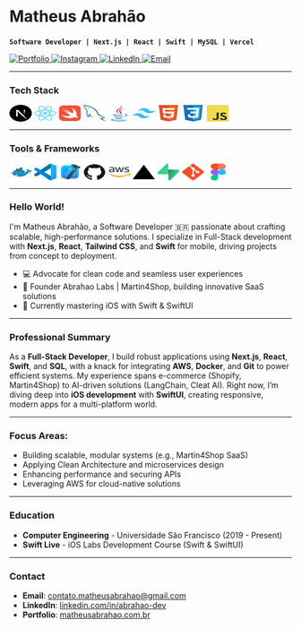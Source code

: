# Matheus Abrahão

**`Software Developer | Next.js | React | Swift | MySQL | Vercel`**

<p>
  <a href="http://matheusabrahao.com.br">
    <img src="https://img.shields.io/badge/Portfolio-%230071A2.svg?&style=flat-square&logo=internet-explorer&logoColor=white&color=071A2C" alt="Portfolio">
  </a>
  <a href="https://www.instagram.com/abrahao.dev">
    <img src="https://img.shields.io/badge/Instagram-%23E4405F.svg?&style=flat-square&logo=instagram&logoColor=white&color=071A2C" alt="Instagram">
  </a>
  <a href="https://www.linkedin.com/in/abrahao-dev">
    <img src="https://img.shields.io/badge/LinkedIn-%230071A2.svg?&style=flat-square&logo=linkedin&logoColor=white&color=071A2C" alt="LinkedIn">
  </a>
  <a href="mailto:contato.matheusabrahao@gmail.com">
    <img src="https://img.shields.io/badge/Email-D14836?style=flat-square&logo=gmail&logoColor=white&color=071A2C" alt="Email">
  </a>
</p>

---

### Tech Stack
<a href="https://nextjs.org"><img align="center" alt="Next.js" height="30" width="40" src="https://raw.githubusercontent.com/devicons/devicon/master/icons/nextjs/nextjs-original.svg"></a>
<a href="https://reactjs.org"><img align="center" alt="React" height="30" width="40" src="https://raw.githubusercontent.com/devicons/devicon/master/icons/react/react-original.svg"></a>
<a href="https://swift.org"><img align="center" alt="Swift" height="30" width="40" src="https://raw.githubusercontent.com/devicons/devicon/master/icons/swift/swift-original.svg"></a>
<a href="https://www.mysql.com"><img align="center" alt="MySQL" height="30" width="40" src="https://raw.githubusercontent.com/devicons/devicon/master/icons/mysql/mysql-original.svg"></a>
<a href="https://www.java.com"><img align="center" alt="Java" height="30" width="40" src="https://raw.githubusercontent.com/devicons/devicon/master/icons/java/java-original.svg"></a>
<a href="https://tailwindcss.com"><img align="center" alt="Tailwind CSS" height="30" width="40" src="https://raw.githubusercontent.com/devicons/devicon/master/icons/tailwindcss/tailwindcss-original.svg"></a>
<a href="https://www.w3.org/html"><img align="center" alt="HTML" height="30" width="40" src="https://raw.githubusercontent.com/devicons/devicon/master/icons/html5/html5-original.svg"></a>
<a href="https://www.w3.org/Style/CSS"><img align="center" alt="CSS" height="30" width="40" src="https://raw.githubusercontent.com/devicons/devicon/master/icons/css3/css3-original.svg"></a>
<a href="https://javascript.com"><img align="center" alt="JavaScript" height="30" width="40" src="https://raw.githubusercontent.com/devicons/devicon/master/icons/javascript/javascript-original.svg"></a>

---

### Tools & Frameworks
<a href="https://www.docker.com"><img align="center" alt="Docker" height="30" width="40" src="https://raw.githubusercontent.com/devicons/devicon/master/icons/docker/docker-original.svg"></a>
<a href="https://code.visualstudio.com"><img align="center" alt="Visual Studio Code" height="30" width="40" src="https://raw.githubusercontent.com/devicons/devicon/master/icons/vscode/vscode-original.svg"></a>
<a href="https://developer.apple.com/xcode"><img align="center" alt="Xcode" height="30" width="40" src="https://raw.githubusercontent.com/devicons/devicon/master/icons/xcode/xcode-original.svg"></a>
<a href="https://github.com"><img align="center" alt="GitHub" height="30" width="40" src="https://raw.githubusercontent.com/devicons/devicon/master/icons/github/github-original.svg"></a>
<a href="https://aws.amazon.com"><img align="center" alt="AWS" height="30" width="40" src="https://raw.githubusercontent.com/devicons/devicon/master/icons/amazonwebservices/amazonwebservices-original-wordmark.svg"></a>
<a href="https://vercel.com"><img align="center" alt="Vercel" height="30" width="40" src="https://raw.githubusercontent.com/devicons/devicon/master/icons/vercel/vercel-original.svg"></a>
<a href="https://supabase.com"><img align="center" alt="Supabase" height="30" width="40" src="https://raw.githubusercontent.com/devicons/devicon/master/icons/supabase/supabase-original.svg"></a>
<a href="https://git-scm.com"><img align="center" alt="Git" height="30" width="40" src="https://raw.githubusercontent.com/devicons/devicon/master/icons/git/git-original.svg"></a>
<a href="https://figma.com"><img align="center" alt="Figma" height="30" width="40" src="https://raw.githubusercontent.com/devicons/devicon/master/icons/figma/figma-original.svg"></a>

---

### Hello World!
I'm Matheus Abrahão, a Software Developer 🇧🇷 passionate about crafting scalable, high-performance solutions. I specialize in Full-Stack development with **Next.js**, **React**, **Tailwind CSS**, and **Swift** for mobile, driving projects from concept to deployment.

- 💻 Advocate for clean code and seamless user experiences
- 🚀 Founder Abrahao Labs | Martin4Shop, building innovative SaaS solutions
- 🌱 Currently mastering iOS with Swift & SwiftUI

---

### Professional Summary
As a **Full-Stack Developer**, I build robust applications using **Next.js**, **React**, **Swift**, and **SQL**, with a knack for integrating **AWS**, **Docker**, and **Git** to power efficient systems. My experience spans e-commerce (Shopify, Martin4Shop) to AI-driven solutions (LangChain, Cleat AI). Right now, I’m diving deep into **iOS development** with **SwiftUI**, creating responsive, modern apps for a multi-platform world.

---

### Focus Areas:
- Building scalable, modular systems (e.g., Martin4Shop SaaS)
- Applying Clean Architecture and microservices design
- Enhancing performance and securing APIs
- Leveraging AWS for cloud-native solutions

---

### Education
- **Computer Engineering** - Universidade São Francisco (2019 - Present)
- **Swift Live** - iOS Labs Development Course (Swift & SwiftUI)

---

### Contact
- **Email**: [contato.matheusabrahao@gmail.com](mailto:contato.matheusabrahao@gmail.com)
- **LinkedIn**: [linkedin.com/in/abrahao-dev](https://www.linkedin.com/in/abrahao-dev)
- **Portfolio**: [matheusabrahao.com.br](http://matheusabrahao.com.br)

